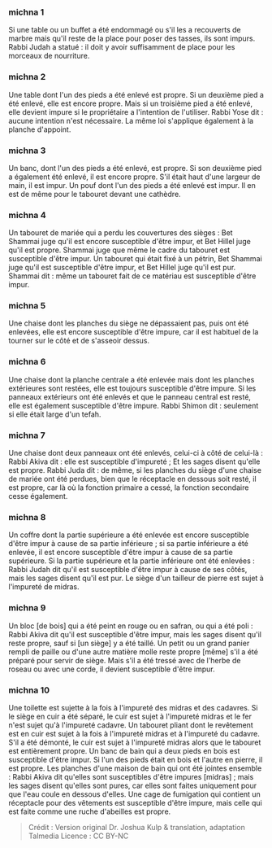 
### michna 1
Si une table ou un buffet a été endommagé ou s'il les a recouverts de marbre mais qu'il reste de la place pour poser des tasses, ils sont impurs. Rabbi Judah a statué : il doit y avoir suffisamment de place pour les morceaux de nourriture.

### michna 2
Une table dont l'un des pieds a été enlevé est propre. Si un deuxième pied a été enlevé, elle est encore propre. Mais si un troisième pied a été enlevé, elle devient impure si le propriétaire a l'intention de l'utiliser. Rabbi Yose dit : aucune intention n'est nécessaire. La même loi s'applique également à la planche d'appoint.

### michna 3
Un banc, dont l'un des pieds a été enlevé, est propre. Si son deuxième pied a également été enlevé, il est encore propre. S'il était haut d'une largeur de main, il est impur. Un pouf dont l'un des pieds a été enlevé est impur. Il en est de même pour le tabouret devant une cathèdre.

### michna 4
Un tabouret de mariée qui a perdu les couvertures des sièges : Bet Shammai juge qu'il est encore susceptible d'être impur, et Bet Hillel juge qu'il est propre. Shammai juge que même le cadre du tabouret est susceptible d'être impur. Un tabouret qui était fixé à un pétrin, Bet Shammai juge qu'il est susceptible d'être impur, et Bet Hillel juge qu'il est pur. Shammai dit : même un tabouret fait de ce matériau est susceptible d'être impur.

### michna 5
Une chaise dont les planches du siège ne dépassaient pas, puis ont été enlevées, elle est encore susceptible d'être impure, car il est habituel de la tourner sur le côté et de s'asseoir dessus.

### michna 6
Une chaise dont la planche centrale a été enlevée mais dont les planches extérieures sont restées, elle est toujours susceptible d'être impure. Si les panneaux extérieurs ont été enlevés et que le panneau central est resté, elle est également susceptible d'être impure. Rabbi Shimon dit : seulement si elle était large d'un tefah.

### michna 7
Une chaise dont deux panneaux ont été enlevés, celui-ci à côté de celui-là : Rabbi Akiva dit : elle est susceptible d'impureté ; Et les sages disent qu'elle est propre. Rabbi Juda dit : de même, si les planches du siège d'une chaise de mariée ont été perdues, bien que le réceptacle en dessous soit resté, il est propre, car là où la fonction primaire a cessé, la fonction secondaire cesse également.

### michna 8
Un coffre dont la partie supérieure a été enlevée est encore susceptible d'être impur à cause de sa partie inférieure ; si sa partie inférieure a été enlevée, il est encore susceptible d'être impur à cause de sa partie supérieure. Si la partie supérieure et la partie inférieure ont été enlevées : Rabbi Judah dit qu'il est susceptible d'être impur à cause de ses côtés, mais les sages disent qu'il est pur. Le siège d'un tailleur de pierre est sujet à l'impureté de midras.

### michna 9
Un bloc [de bois] qui a été peint en rouge ou en safran, ou qui a été poli : Rabbi Akiva dit qu'il est susceptible d'être impur, mais les sages disent qu'il reste propre, sauf si [un siège] y a été taillé. Un petit ou un grand panier rempli de paille ou d'une autre matière molle reste propre [même] s'il a été préparé pour servir de siège. Mais s'il a été tressé avec de l'herbe de roseau ou avec une corde, il devient susceptible d'être impur.

### michna 10
Une toilette est sujette à la fois à l'impureté des midras et des cadavres. Si le siège en cuir a été séparé, le cuir est sujet à l'impureté midras et le fer n'est sujet qu'à l'impureté cadavre. Un tabouret pliant dont le revêtement est en cuir est sujet à la fois à l'impureté midras et à l'impureté du cadavre. S'il a été démonté, le cuir est sujet à l'impureté midras alors que le tabouret est entièrement propre. Un banc de bain qui a deux pieds en bois est susceptible d'être impur. Si l'un des pieds était en bois et l'autre en pierre, il est propre. Les planches d'une maison de bain qui ont été jointes ensemble : Rabbi Akiva dit qu'elles sont susceptibles d'être impures [midras] ; mais les sages disent qu'elles sont pures, car elles sont faites uniquement pour que l'eau coule en dessous d'elles. Une cage de fumigation qui contient un réceptacle pour des vêtements est susceptible d'être impure, mais celle qui est faite comme une ruche d'abeilles est propre.

>Crédit : Version original Dr. Joshua Kulp & translation, adaptation Talmedia
>Licence : CC BY-NC
